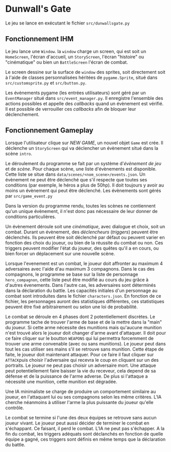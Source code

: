 Dunwall's Gate
==============

Le jeu se lance en exécutant le fichier `src/dunwallsgate.py`

Fonctionnement IHM
------------------

Le jeu lance une `Window`. la `window` charge un screen, qui est soit
un `HomeScreen`, l'écran d'accueil, un `StoryScreen`, l'écran "histoire"
ou "cinématique" ou bien un `BattleScreen` l'écran de combat.

Le screen dessine sur la surface de `window` des sprites, soit directement
soit à l'aide de classes personnalisées héritées de `pygame.Sprite`, situé
dans `src/customsprite.py` et `src/button.py`.

Les évènements pygame (les entrées utilisateurs) sont géré par un `EventManager`
situé dans `src/event_manager.py`. Il enregistre l'ensemble des actions
possibles et appelle des *callbacks* quand un évènement est vérifié. Il est
possible de verrouiller ces *callbacks* afin de bloquer leur déclenchement.

Fonctionnement Gameplay
-----------------------

Lorsque l'utilisateur clique sur *NEW GAME*, un nouvel objet `Game` est crée. Il
déclenche un `StoryScreen` qui va déclencher un évènement situé dans la scène
`intro`.

Le déroulement du programme se fait par un système d'*évènement de jeu* et de
*scène*. Pour chaque scène, une liste d'évènements est disponible. Cette liste
se situe dans `data/scenes/<nom_scene>/events.json`. Un évènement ne peut être
déclenché que s'il respecte que toutes ses conditions (par exemple, le héros a
plus de 50hp). Il doit toujours y avoir au moins un évènement qui peut être
déclenché. Les évènements sont gérés par `src/game_event.py`

Dans la version du programme rendu, toutes les scènes ne contiennent
qu'un unique évènement, il n'est donc pas nécessaire de leur donner de
conditions particulières.

Un évènement déroule soit une *cinématique*, avec dialogue et choix, soit un
combat. Durant un évènement, des *déclencheurs* (*triggers*) peuvent être
déclenchés. Ils peuvent être soit déclenché par défaut ou peuvent varier en
fonction des choix du joueur, ou bien de la réussite du combat ou non. Ces
triggers peuvent modifier l'état du joueur, des quêtes qu'il a en cours, ou bien
forcer un déplacement sur une nouvelle scène.

Lorsque l'evenement est un combat, le joueur doit affronter au maximum 4
adversaires avec l'aide d'au maximum 3 compagnons. Dans le cas des compagnons,
le programme se base sur la liste de personnage `hero_compagnon`, cette liste
peut être modifié au cours du jeu grâce à d'autres évenements.  Dans l'autre
cas, les adversaires sont déterminés dans la déclaration du battle.  Les
capacités initiales d'un personnage au combat sont introduites dans le fichier
`characters.json`. En fonction de ce fichier, les personnages auront des
statistiques différentes, ces statistiques peuvent être fixé arbitrairement ou
selon une loi de probabilité.

Le combat se déroule en 4 phases dont 2 potentiellement discrètes.  Le programme
tache de trouver l'arme de base et de la mettre dans la "main" du joueur. Si
cette arme nécessite des munitions mais qu'aucune munition n'est trouvé alors le
joueur doit changer d'arme avant d'attaquer.  Il doit pour ce faire cliquer sur
le boutton `WEAPONS` qui lui permettra forcemment de trouver une arme convenable
(avec ou sans munitions).  Le joueur peut dans tout les cas utiliser ses mains
s'il se retrouve sans munition.  Cette étape de faite, le joueur doit maintenant
attaquer. Pour ce faire il faut cliquer sur `ATTACK`puis choisir l'adversaire
qui recevra le coup en cliquant sur un des portraits.  Le joueur ne peut pas
choisir un adversaire mort. Une attaque peut potentiellement faire baisser la
vie du receveur, cela depend de sa défense et de la puissance de l'arme adverse.
De plus si l'attaque a nécessité une munition, cette munition est dégradée.

Une IA minimaliste se charge de produire un comportement similaire au joueur, en
l'attaquant lui ou ses compagnons selon les même critères.  L'IA cherche
néanmoins à utiliser l'arme la plus puissante du joueur qu'elle contrôle.

Le combat se termine si l'une des deux équipes se retrouve sans aucun joueur
vivant.  Le joueur peut aussi décider de terminer le combat en s'échappant. Ce
faisant, il perd le combat.  L'IA  ne peut pas s'échapper. A la fin du combat,
les triggers adéquats sont déclanchés en fonction de quelle équipe a gagné, ces
triggers sont définis en même temps que la déclaration du battle.
